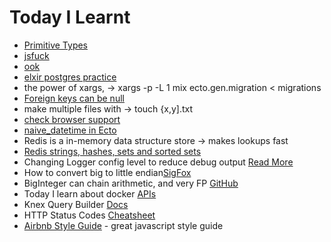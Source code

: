 Today I Learnt
===

- [Primitive Types](https://hexdocs.pm/ecto/Ecto.Schema.html)
- [jsfuck](http://www.jsfuck.com/)
- [ook](https://www.splitbrain.org/services/ook)
- [elxir postgres practice](http://www.glydergun.com/diving-into-ecto/)
- the power of xargs, -> xargs -p -L 1 mix ecto.gen.migration < migrations
- [Foreign keys can be null](http://searchoracle.techtarget.com/answer/What-is-a-primary-key-Composite-PK-Foreign-key-Tuple)
- make multiple files with -> touch {x,y].txt
- [check browser support](https://caniuse.com/)
- [naive_datetime in Ecto](https://github.com/elixir-ecto/ecto/issues/1466)
- Redis is a in-memory data structure store -> makes lookups fast
- [Redis strings, hashes, sets and sorted sets](https://trello.com/c/chaFqznO)
- Changing Logger config level to reduce debug output [Read More](https://stackoverflow.com/questions/30297825/disable-elixir-ecto-debug-output)
- How to convert big to little endian[SigFox](https://digmat.freshdesk.com/support/solutions/articles/16000061215-decoding-the-oyster-sigfox-payload-examples)
- BigInteger can chain arithmetic, and very FP [GitHub](https://github.com/peterolson/BigInteger.js)
- Today I learn about docker [APIs](https://hub.docker.com/explore/)
- Knex Query Builder [Docs](http://knexjs.org/#Builder)
- HTTP Status Codes [Cheatsheet](https://httpstatuses.com/)
- [Airbnb Style Guide](https://github.com/airbnb/javascript#variables) - great javascript style guide
